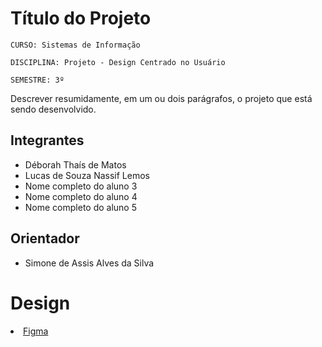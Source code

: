 # Título do Projeto

`CURSO: Sistemas de Informação`

`DISCIPLINA: Projeto - Design Centrado no Usuário`

`SEMESTRE: 3º`

Descrever resumidamente, em um ou dois parágrafos, o projeto que está sendo desenvolvido.

## Integrantes

* Déborah Thaís de Matos
* Lucas de Souza Nassif Lemos 
* Nome completo do aluno 3
* Nome completo do aluno 4
* Nome completo do aluno 5

## Orientador

* Simone de Assis Alves da Silva 

# Design

<li><a href="[src/README.md](https://www.figma.com/design/nvJRiuztnp9fFOJ84fEIH2/PUC-FIT?node-id=0-1)"> Figma</a></li>
